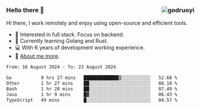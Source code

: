 ### Hello there 👋 <img align="right" src="https://github-readme-stats.vercel.app/api?username=godruoyi&show_icons=true" alt="godruoyi" />

Hi there, I work remotely and enjoy using open-source and efficient tools.

- 🔭 Interested in full stack. Focus on backend.
- 🌱 Currently learning Golang and Rust.
- 💻 With 6 years of development working experience.
- 👒 [About me more](https://godruoyi.com/posts/about-godruoyi).



<!--START_SECTION:waka-->

```txt
From: 16 August 2024 - To: 23 August 2024

Go           9 hrs 27 mins   █████████████▒░░░░░░░░░░░   52.68 %
Other        1 hr 27 mins    ██░░░░░░░░░░░░░░░░░░░░░░░   08.10 %
Bash         1 hr 20 mins    ██░░░░░░░░░░░░░░░░░░░░░░░   07.49 %
Java         1 hr 9 mins     █▓░░░░░░░░░░░░░░░░░░░░░░░   06.43 %
TypeScript   49 mins         █░░░░░░░░░░░░░░░░░░░░░░░░   04.57 %
```

<!--END_SECTION:waka-->
